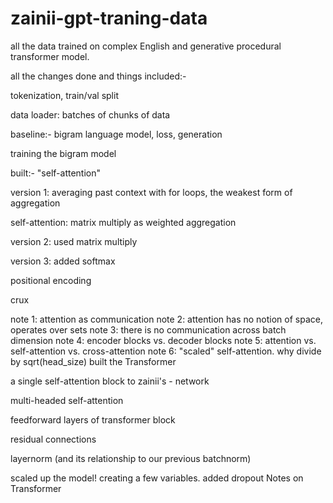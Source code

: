 # zainii-gpt-traning-data
all the data trained on complex English and generative procedural transformer model.

all the changes done and things included:-

tokenization, train/val split

data loader: batches of chunks of data

baseline:- bigram language model, loss, generation

training the bigram model

built:-  "self-attention"

version 1: averaging past context with for loops, the weakest form of aggregation

self-attention: matrix multiply as weighted aggregation

version 2: used matrix multiply

version 3: added softmax

positional encoding

crux

note 1: attention as communication 
note 2: attention has no notion of space, operates over sets
note 3: there is no communication across batch dimension
note 4: encoder blocks vs. decoder blocks
note 5: attention vs. self-attention vs. cross-attention
note 6: "scaled" self-attention. why divide by sqrt(head_size)
built the Transformer

a single self-attention block to zainii's - network


multi-headed self-attention

feedforward layers of transformer block


 residual connections
 
 
layernorm (and its relationship to our previous batchnorm)

scaled up the model! creating a few variables. added dropout
Notes on Transformer












